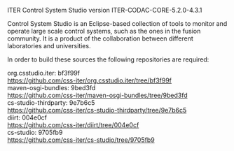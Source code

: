 ITER Control System Studio version ITER-CODAC-CORE-5.2.0-4.3.1

Control System Studio is an Eclipse-based collection of tools
to monitor and operate large scale control systems, such as the
ones in the fusion community. It is a product of the collaboration
between different laboratories and universities.

In order to build these sources the following repositories are required:

org.csstudio.iter: bf3f99f  
<https://github.com/css-iter/org.csstudio.iter/tree/bf3f99f>  
maven-osgi-bundles: 9bed3fd  
<https://github.com/css-iter/maven-osgi-bundles/tree/9bed3fd>  
cs-studio-thirdparty: 9e7b6c5  
<https://github.com/css-iter/cs-studio-thirdparty/tree/9e7b6c5>  
diirt: 004e0cf  
<https://github.com/css-iter/diirt/tree/004e0cf>  
cs-studio: 9705fb9  
<https://github.com/css-iter/cs-studio/tree/9705fb9>  
